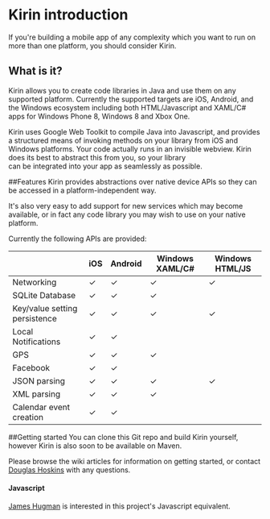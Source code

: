 # Kirin introduction

If you're building a mobile app of any complexity which you want to run on more than one
platform, you should consider Kirin.

## What is it?

Kirin allows you to create code libraries in Java and use them on any supported platform.
Currently the supported targets are iOS, Android, and the Windows ecosystem including both HTML/Javascript and XAML/C# apps for Windows Phone 8, Windows 8 and Xbox One.

Kirin uses Google Web Toolkit to compile Java into Javascript, and provides a structured means of invoking
methods on your library from iOS and Windows platforms.  Your code actually runs in an
invisible webview.  Kirin does its best to abstract this from you, so your library  
can be integrated into your app as seamlessly as possible. 

##Features
Kirin provides abstractions over native device APIs so they can be accessed in a platform-independent way.  

It's also very easy to add support for new services which may become available, or in fact any code library you may wish to use on your native platform.

Currently the following APIs are provided: 

|                               | iOS | Android | Windows XAML/C# | Windows HTML/JS |
|-------------------------------|-----|---------|-----------------|-----------------|
| Networking                    | ✓   | ✓       | ✓               | ✓               |
| SQLite Database               | ✓   | ✓       | ✓               |                 |
| Key/value setting persistence | ✓   | ✓       | ✓               | ✓               |
| Local Notifications           | ✓   | ✓       |                 |                 |
| GPS                           | ✓   | ✓       | ✓               |                 |
| Facebook                      | ✓   | ✓       |                 |                 |
| JSON parsing                  | ✓   | ✓       | ✓               | ✓               |
| XML parsing                   | ✓   | ✓       | ✓               |                 |
| Calendar event creation       | ✓   | ✓       |                 |                 |

##Getting started
You can clone this Git repo and build Kirin yourself, however Kirin is also soon to be available on Maven.

Please browse the wiki articles for information on getting started, or contact [Douglas Hoskins](https://twitter.com/hoskdoug) with any questions.

#### Javascript
[James Hugman](https://twitter.com/jhugman) is interested in this project's Javascript equivalent.
